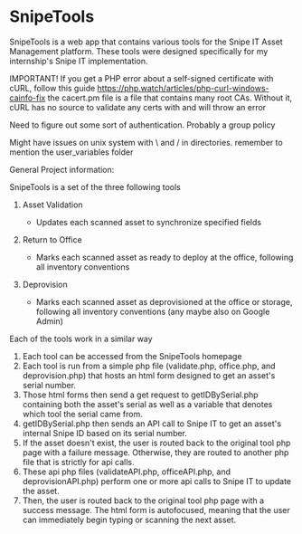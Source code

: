 # SnipeTools
SnipeTools is a web app that contains various tools for the Snipe IT Asset Management platform. These tools were designed specifically for my internship's Snipe IT implementation.

IMPORTANT! If you get a PHP error about a self-signed certificate with cURL, follow this guide https://php.watch/articles/php-curl-windows-cainfo-fix
the cacert.pm file is a file that contains many root CAs. Without it, cURL has no source to validate any certs with and will throw an error

Need to figure out some sort of authentication. Probably a group policy

Might have issues on unix system with \ and / in directories. remember to mention the user_variables folder

General Project information:

SnipeTools is a set of the three following tools

1. Asset Validation
	- Updates each scanned asset to synchronize specified fields

2. Return to Office
	- Marks each scanned asset as ready to deploy at the office, following all inventory conventions

3. Deprovision
	- Marks each scanned asset as deprovisioned at the office or storage, following all inventory conventions (any maybe also on Google Admin)

Each of the tools work in a similar way

1. Each tool can be accessed from the SnipeTools homepage
2. Each tool is run from a simple php file (validate.php, office.php, and deprovision.php) that hosts an html form designed to get an asset's serial number.
3. Those html forms then send a get request to getIDBySerial.php containing both the asset's serial as well as a variable that denotes which tool the serial came from.
4. getIDBySerial.php then sends an API call to Snipe IT to get an asset's internal Snipe ID based on its serial number.
5. If the asset doesn't exist, the user is routed back to the original tool php page with a failure message. Otherwise, they are routed to another php file that is strictly for api calls.
6. These api php files (validateAPI.php, officeAPI.php, and deprovisionAPI.php) perform one or more api calls to Snipe IT to update the asset.
7. Then, the user is routed back to the original tool php page with a success message. The html form is autofocused, meaning that the user can immediately begin typing or scanning the next asset.